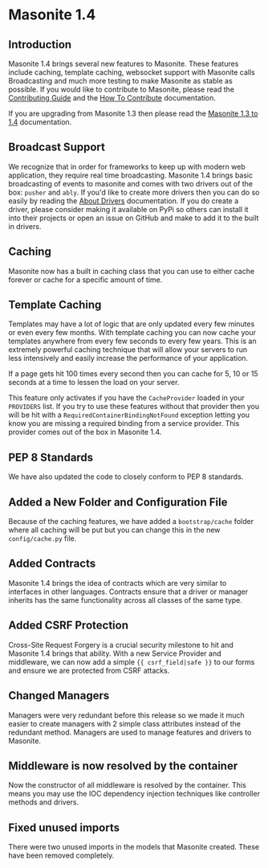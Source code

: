 # Masonite 1.4

## Introduction

Masonite 1.4 brings several new features to Masonite. These features include caching, template caching, websocket support with Masonite calls Broadcasting and much more testing to make Masonite as stable as possible. If you would like to contribute to Masonite, please read the [Contributing Guide](../prologue/contributing-guide.md) and the [How To Contribute](../prologue/how-to-contribute.md) documentation.

If you are upgrading from Masonite 1.3 then please read the [Masonite 1.3 to 1.4](../upgrade-guide/masonite-1.3-to-1.4.md) documentation.

## Broadcast Support

We recognize that in order for frameworks to keep up with modern web application, they require real time broadcasting. Masonite 1.4 brings basic broadcasting of events to masonite and comes with two drivers out of the box: `pusher` and `ably`. If you'd like to create more drivers then you can do so easily by reading the [About Drivers](../managers-and-drivers/about-drivers.md) documentation. If you do create a driver, please consider making it available on PyPi so others can install it into their projects or open an issue on GitHub and make to add it to the built in drivers.

## Caching

Masonite now has a built in caching class that you can use to either cache forever or cache for a specific amount of time.

## Template Caching

Templates may have a lot of logic that are only updated every few minutes or even every few months. With template caching you can now cache your templates anywhere from every few seconds to every few years. This is an extremely powerful caching technique that will allow your servers to run less intensively and easily increase the performance of your application.

If a page gets hit 100 times every second then you can cache for 5, 10 or 15 seconds at a time to lessen the load on your server.

This feature only activates if you have the `CacheProvider` loaded in your `PROVIDERS` list. If you try to use these features without that provider then you will be hit with a `RequiredContainerBindingNotFound` exception letting you know you are missing a required binding from a service provider. This provider comes out of the box in Masonite 1.4.

## PEP 8 Standards

We have also updated the code to closely conform to PEP 8 standards.

## Added a New Folder and Configuration File

Because of the caching features, we have added a `bootstrap/cache` folder where all caching will be put but you can change this in the new `config/cache.py` file.

## Added Contracts

Masonite 1.4 brings the idea of contracts which are very similar to interfaces in other languages. Contracts ensure that a driver or manager inherits has the same functionality across all classes of the same type.

## Added CSRF Protection

Cross-Site Request Forgery is a crucial security milestone to hit and Masonite 1.4 brings that ability. With a new Service Provider and middleware, we can now add a simple `{{ csrf_field|safe }}` to our forms and ensure we are protected from CSRF attacks.

## Changed Managers

Managers were very redundant before this release so we made it much easier to create managers with 2 simple class attributes instead of the redundant method. Managers are used to manage features and drivers to Masonite.

## Middleware is now resolved by the container

Now the constructor of all middleware is resolved by the container. This means you may use the IOC dependency injection techniques like controller methods and drivers.

## Fixed unused imports

There were two unused imports in the models that Masonite created. These have been removed completely.

